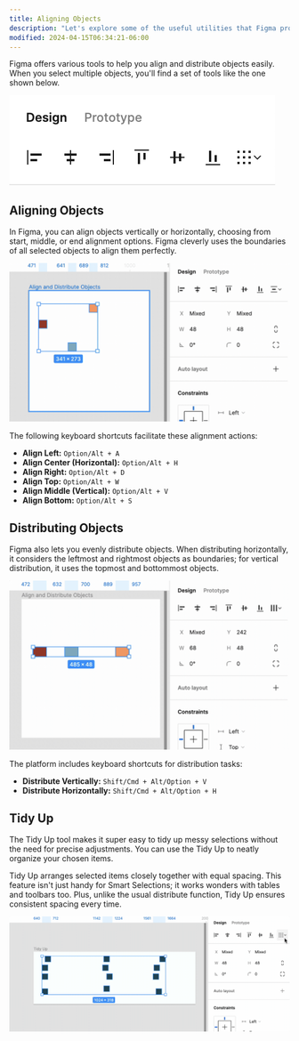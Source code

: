 ```yaml
---
title: Aligning Objects
description: "Let's explore some of the useful utilities that Figma provides to for aligning and spacing objects quickly and easily."
modified: 2024-04-15T06:34:21-06:00
---
```


Figma offers various tools to help you align and distribute objects easily. When you select multiple objects, you'll find a set of tools like the one shown below.

![Aligning and distributing objects](assets/figma-align-and-distribute-objects.png)

## Aligning Objects

In Figma, you can align objects vertically or horizontally, choosing from start, middle, or end alignment options. Figma cleverly uses the boundaries of all selected objects to align them perfectly.

![Aligning objects in Figma](assets/figma-align-objects.gif)

The following keyboard shortcuts facilitate these alignment actions:

- **Align Left:** `Option/Alt + A`
- **Align Center (Horizontal):** `Option/Alt + H`
- **Align Right:** `Option/Alt + D`
- **Align Top:** `Option/Alt + W`
- **Align Middle (Vertical):** `Option/Alt + V`
- **Align Bottom:** `Option/Alt + S`

## Distributing Objects

Figma also lets you evenly distribute objects. When distributing horizontally, it considers the leftmost and rightmost objects as boundaries; for vertical distribution, it uses the topmost and bottommost objects.

![Distributing objects in Figma](assets/figma-distributing-objects.gif)

The platform includes keyboard shortcuts for distribution tasks:

- **Distribute Vertically:** `Shift/Cmd + Alt/Option + V`
- **Distribute Horizontally:** `Shift/Cmd + Alt/Option + H`

## Tidy Up

The Tidy Up tool makes it super easy to tidy up messy selections without the need for precise adjustments. You can use the Tidy Up to neatly organize your chosen items.

Tidy Up arranges selected items closely together with equal spacing. This feature isn't just handy for Smart Selections; it works wonders with tables and toolbars too. Plus, unlike the usual distribute function, Tidy Up ensures consistent spacing every time.

![Using Tidy Up in Figma](assets/figma-tidy-up.gif)
